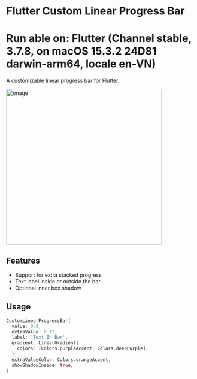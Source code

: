 # Flutter Custom Linear Progress Bar

# Run able on: Flutter (Channel stable, 3.7.8, on macOS 15.3.2 24D81 darwin-arm64, locale en-VN)

A customizable linear progress bar for Flutter.

<img width="415" alt="image" src="https://github.com/user-attachments/assets/51b05ccc-e8ef-441b-ae5d-cac764b9b92d" />

## Features
- Support for extra stacked progress
- Text label inside or outside the bar
- Optional inner box shadow

## Usage

```dart
CustomLinearProgressBar(
  value: 0.8,
  extraValue: 0.12,
  label: 'Text In Bar',
  gradient: LinearGradient(
    colors: [Colors.purpleAccent, Colors.deepPurple],
  ),
  extraValueColor: Colors.orangeAccent,
  showShadowInside: true,
)
